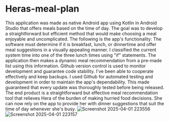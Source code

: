 # Heras-meal-plan
This application was made as native Android app using Kotlin in Android Studio that offers meals based on the time of day.  The goal was to develop a straightforward but efficient method that would make choosing a meal enjoyable and uncomplicated. The following is the app's functionality:  The software must determine if it is breakfast, lunch, or dinnertime and offer meal suggestions in a visually appealing manner. I classified the current system time into one of the three lunch times using "if" statements.  The application then makes a dynamic meal recommendation from a pre-made list using this information.  Github version control is used to monitor development and guarantee code stability.  I've been able to cooperate effectively and keep backups. I used Github for automated testing and development in order to maintain the app's dependability.  This made guaranteed that every update was thoroughly tested before being released.  The end product is a straightforward but effective meal recommendation tool that relieves Hera of the burden of making hurried food decisions.  She can now rely on the app to provide her with dinner suggestions that suit the time of day whenever she's busy.
![Screenshot 2025-04-01 223556](https://github.com/user-attachments/assets/fb9397c3-ea5a-4b89-8e4f-7c4a71b1a350)
![Screenshot 2025-04-01 223157](https://github.com/user-attachments/assets/8a5ce5ad-cc20-405f-99a7-c7e11826cd9b)
